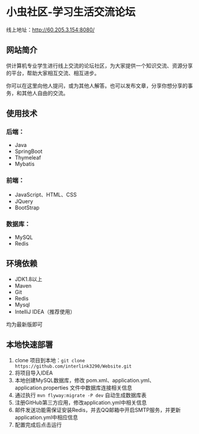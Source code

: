 # 小虫社区-学习生活交流论坛

线上地址：http://60.205.3.154:8080/

## 网站简介

供计算机专业学生进行线上交流的论坛社区，为大家提供一个知识交流、资源分享的平台，帮助大家相互交流、相互进步。

你可以在这里向他人提问，或为其他人解答。也可以发布文章，分享你想分享的事务，和其他人自由的交流。

## 使用技术

### 后端：

- Java
- SpringBoot
- Thymeleaf
- Mybatis

### 前端：

- JavaScript、HTML、CSS
- JQuery
- BootStrap

### 数据库：

- MySQL
- Redis

## 环境依赖

- JDK1.8以上
- Maven
- Git
- Redis
- Mysql
- IntelliJ IDEA（推荐使用）

均为最新版即可

## 本地快速部署

1. clone 项目到本地：`git clone https://github.com/interlink3290/Website.git`
2. 将项目导入IDEA
3. 本地创建MySQL数据库，修改 pom.xml、application.yml、application.properties 文件中数据库连接相关信息
4. 通过执行 `mvn flyway:migrate -P dev` 自动生成数据库表
5. 注册GitHub第三方应用，修改application.yml中相关信息
6. 邮件发送功能需保证安装Redis，并去QQ邮箱中开启SMTP服务，并更新application.yml中相应信息
7. 配置完成后点击运行